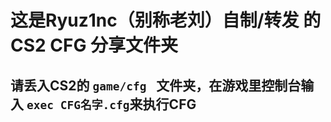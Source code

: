 # 这是Ryuz1nc（别称老刘）自制/转发 的 CS2 CFG 分享文件夹
## 请丢入CS2的  `game/cfg ` 文件夹，在游戏里控制台输入 ` exec CFG名字.cfg `来执行CFG